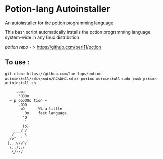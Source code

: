 # Potion-lang Autoinstaller
An autoinstaller for the potion programming language

This bash script automatically installs the potion programming language system-wide in any linux distribution

*potion repo - >* https://github.com/perl11/potion

## To use : 
`git clone https://github.com/lae-laps/potion-autoinstall/edit/main/README.md`
`cd potion-autoinstall`
`sudo bash potion-autoinstall.sh`

```
     .ooo
      'OOOo
  ~ p ooOOOo tion ~
      .OOO
       oO      %% a little
         Oo    fast language.
        'O
         `
        (o)
    ___/ /
   /`    \
  /v^  `  ,
 (...v/v^/
  \../::/
   \/::/
   ```
